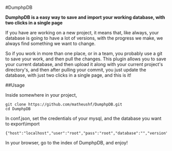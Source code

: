 #DumphpDB

**DumphpDB is a easy way to save and import your working database, with two clicks in a single page**

If you have are working on a new project, it means that, like always, your database is going to have a lot of versions, with the progress we make, we always find something we want to change. 

So if you work in more than one place, or in a team, you probably use a git to save your work, and then pull the changes. 
This plugin allows you to save your current database, and then upload it along with your current project's directory's, and then after pulling your commit, you just update the database, with just two clicks in a single page, and this is it!

##Usage

Inside somewhere in your project,
```
git clone https://github.com/matheushf/DumphpDB.git
cd DumphpDB
```

In conf.json, set the credentials of your mysql, and the database you want to export\import
```
{"host":"localhost","user":"root","pass":"root","database":"","version":1}
```

In your browser, go to the index of DumphpDB, and enjoy!

